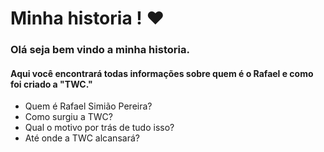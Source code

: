 # Minha historia ! :heart:

### Olá seja bem vindo a minha historia.

#### Aqui você encontrará todas informações sobre quem é o Rafael e como foi criado a "TWC."



- Quem é Rafael Simião Pereira?
- Como surgiu a TWC?
- Qual o motivo por trás de tudo isso?
- Até onde a TWC alcansará?
